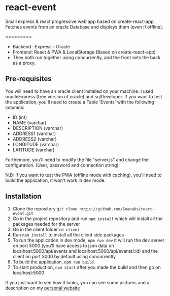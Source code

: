 # react-event
Small express &amp; react progressive web app based on create-react-app. Fetches events from an oracle Database and displays them (even if offline). 

=========

* Backend : Express - Oracle
* Frontend: React & PWA & LocalStorage (Based on create-react-app) 
* They both run together using concurrently, and the front sets the back as a proxy. 

Pre-requisites
--------------------
You will need to have an oracle client installed on your machine. I used oracleExpress (free version of oracle) and sqlDeveloper.
If you want to test the application, you'll need to create a Table 'Events' with the following columns: 
* ID (int)
* NAME (varchar)
* DESCRIPTION (varchar)
* ADDRESS1 (varchar)
* ADDRESS2 (varchar)
* LONGITUDE (varchar)
* LATITUDE (varchar)

Furthemore, you'll need to modify the file "server.js" and change the configuration. (User, password and connection string)

N.B: If you want to test the PWA (offline mode with caching), you'll need to build the application, it won't work in dev mode.

Installation
--------------------
1. Clone the repository `git clone https://github.com/Svanaks/react-event.git`
2. Go in the project repository and run `npm install` which will install all the packages needed for the server
3. Go in the client folder `cd client`
4. Run `npm install` to install all the client side packages
5. To run the application in dev mode, `npm run dev` it will run the dev server on port 5000 (you'll have access to json data on 
localhost:5000/api/events and localhost:5000/api/events/:id) and the client on port 3000 by default using concurrently
6. To build the application, `npm run build`. 
7. To start production, `npm start` after you made the build and then go on localhost:5000

If you just want to see how it looks, you can see some pictures and a description on my [personal website](http://williambloch.com)

